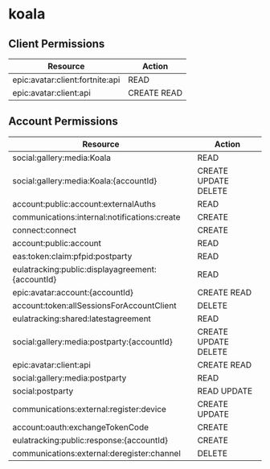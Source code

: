 # koala


## Client Permissions
| Resource | Action |
| - | - |
| epic:avatar:client:fortnite:api | READ |
| epic:avatar:client:api | CREATE READ |

## Account Permissions
| Resource | Action |
| - | - |
| social:gallery:media:Koala | READ |
| social:gallery:media:Koala:{accountId} | CREATE UPDATE DELETE |
| account:public:account:externalAuths | READ |
| communications:internal:notifications:create | CREATE |
| connect:connect | CREATE |
| account:public:account | READ |
| eas:token:claim:pfpid:postparty | READ |
| eulatracking:public:displayagreement:{accountId} | READ |
| epic:avatar:account:{accountId} | CREATE READ |
| account:token:allSessionsForAccountClient | DELETE |
| eulatracking:shared:latestagreement | READ |
| social:gallery:media:postparty:{accountId} | CREATE UPDATE DELETE |
| epic:avatar:client:api | CREATE READ |
| social:gallery:media:postparty | READ |
| social:postparty | READ UPDATE |
| communications:external:register:device | CREATE UPDATE |
| account:oauth:exchangeTokenCode | CREATE |
| eulatracking:public:response:{accountId} | CREATE |
| communications:external:deregister:channel | DELETE |

